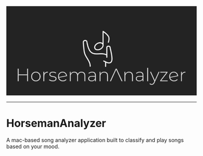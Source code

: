 <img style="text-align:center;" src="/logo/banner.png"/>
<hr>

# HorsemanAnalyzer
A mac-based song analyzer application built to classify and play songs based on your mood.
